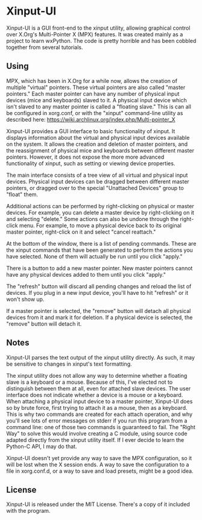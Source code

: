 Xinput-UI
=========

Xinput-UI is a GUI front-end to the xinput utility, allowing graphical control
over X.Org's Multi-Pointer X (MPX) features. It was created mainly as a
project to learn wxPython. The code is pretty horrible and has been cobbled 
together from several tutorials.

Using
-----

MPX, which has been in X.Org for a while now, allows the creation of multiple
"virtual" pointers. These virtual pointers are also called "master pointers."
Each master pointer can have any number of physical input devices (mice and
keyboards) slaved to it. A physical input device which isn't slaved to any 
master pointer is called a "floating slave." This is can all be configured in
xorg.conf, or with the "xinput" command-line utility as described here:
    https://wiki.archlinux.org/index.php/Multi-pointer_X

Xinput-UI provides a GUI interface to basic functionality of xinput. It
displays information about the virtual and physical input devices available on
the system. It allows the creation and deletion of master pointers, and the
reassignment of physical mice and keyboards between different master pointers.
However, it does not expose the more more advanced functionality of xinput,
such as setting or viewing device properties.

The main interface consists of a tree view of all virtual and physical input
devices. Physical input devices can be dragged between different master
pointers, or dragged over to the special "Unattached Devices" group to "float"
them.

Additional actions can be performed by right-clicking on physical or master
devices. For example, you can delete a master device by right-clicking on it
and selecting "delete." Some actions can also be undone through the right-
click menu. For example, to move a physical device back to its original master
pointer, right-click on it and select "cancel reattach."

At the bottom of the window, there is a list of pending commands. These are 
the xinput commands that have been generated to perform the actions you have
selected. None of them will actually be run until you click "apply." 

There is a button to add a new master pointer. New master pointers cannot have
any physical devices added to them until you click "apply." 

The "refresh" button will discard all pending changes and reload the list of 
devices. If you plug in a new input device, you'll have to hit "refresh" or it
won't show up.

If a master pointer is selected, the "remove" button will detach all physical 
devices from it and mark it for deletion. If a physical device is selected,
the "remove" button will detach it.

Notes
-----

Xinput-UI parses the text output of the xinput utility directly. As such, it
may be sensitive to changes in xinput's text formatting. 

The xinput utility does not allow any way to determine whether a floating
slave is a keyboard or a mouse. Because of this, I've elected not to
distinguish between them at all, even for attached slave devices. The user
interface does not indicate whether a device is a mouse or a keyboard. When 
attaching a physical input device to a master pointer, Xinput-UI does so by
brute force, first trying to attach it as a mouse, then as a keyboard. This is
why two commands are created for each attach operation, and why you'll see
lots of error messages on stderr if you run this program from a command line:
one of those two commands is guaranteed to fail. The "Right Way" to solve this
would involve creating a C module, using source code adapted directly from the
xinput utility itself. If I ever decide to learn the Python-C API, I may do 
that.

Xinput-UI doesn't yet provide any way to save the MPX configuration, so it 
will be lost when the X session ends. A way to save the configuration to a 
file in xorg.conf.d, or a way to save and load presets, might be a good idea.

License
-------

Xinput-UI is released under the MIT License. There's a copy of it included 
with the program.
